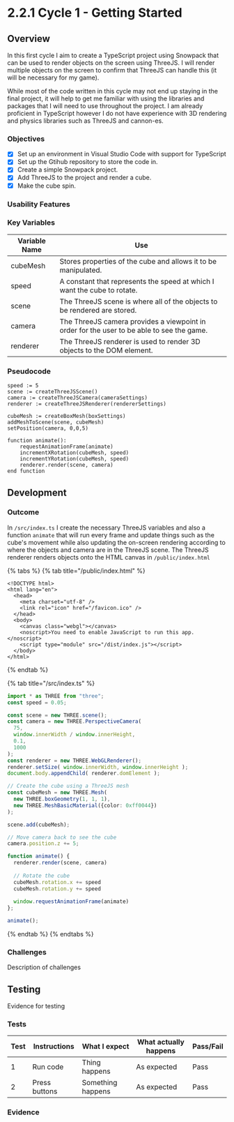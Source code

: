 # 2.2.1 Cycle 1 - Getting Started

## Overview

In this first cycle I aim to create a TypeScript project using Snowpack that can be used to render objects on the screen using ThreeJS. I will render multiple objects on the screen to confirm that ThreeJS can handle this (it will be necessary for my game).

While most of the code written in this cycle may not end up staying in the final project, it will help to get me familiar with using the libraries and packages that I will need to use throughout the project. I am already proficient in TypeScript however I do not have experience with 3D rendering and physics libraries such as ThreeJS and cannon-es.&#x20;

### Objectives

* [x] Set up an environment in Visual Studio Code with support for TypeScript
* [x] Set up the Gtihub repository to store the code in.
* [x] Create a simple Snowpack project.
* [x] Add ThreeJS to the project and render a cube.
* [x] Make the cube spin.

### Usability Features

### Key Variables

| Variable Name | Use                                                                                       |
| ------------- | ----------------------------------------------------------------------------------------- |
| cubeMesh      | Stores properties of the cube and allows it to be manipulated.                            |
| speed         | A constant that represents the speed at which I want the cube to rotate.                  |
| scene         | The ThreeJS scene is where all of the objects to be rendered are stored.                  |
| camera        | The ThreeJS camera provides a viewpoint in order for the user to be able to see the game. |
| renderer      | The ThreeJS renderer is used to render 3D objects to the DOM element.                     |

### Pseudocode

```
speed := 5
scene := createThreeJSScene()
camera := createThreeJSCamera(cameraSettings)
renderer := createThreeJSRenderer(rendererSettings)

cubeMesh := createBoxMesh(boxSettings)
addMeshToScene(scene, cubeMesh)
setPosition(camera, 0,0,5)

function animate():
    requestAnimationFrame(animate)
    incrementXRotation(cubeMesh, speed)
    incrementYRotation(cubeMesh, speed)
    renderer.render(scene, camera)
end function

```

## Development

### Outcome

In `/src/index.ts` I create the necessary ThreeJS variables and also a function `animate` that will run every frame and update things such as the cube's movement while also updating the on-screen rendering according to where the objects and camera are in the ThreeJS scene. The ThreeJS renderer renders objects onto the HTML canvas in `/public/index.html`

{% tabs %}
{% tab title="/public/index.html" %}
```markup
<!DOCTYPE html>
<html lang="en">
  <head>
    <meta charset="utf-8" />
    <link rel="icon" href="/favicon.ico" />
  </head>
  <body>
    <canvas class="webgl"></canvas>
    <noscript>You need to enable JavaScript to run this app.</noscript>
    <script type="module" src="/dist/index.js"></script>
  </body>
</html>
```
{% endtab %}

{% tab title="/src/index.ts" %}
```typescript
import * as THREE from "three";
const speed = 0.05;

const scene = new THREE.scene();
const camera = new THREE.PerspectiveCamera(
  75,
  window.innerWidth / window.innerHeight,
  0.1,
  1000
);
const renderer = new THREE.WebGLRenderer();
renderer.setSize( window.innerWidth, window.innerHeight ); 
document.body.appendChild( renderer.domElement );

// Create the cube using a ThreeJS mesh
const cubeMesh = new THREE.Mesh(
  new THREE.boxGeometry(1, 1, 1),
  new THREE.MeshBasicMaterial({color: 0xff0044})
);

scene.add(cubeMesh);

// Move camera back to see the cube
camera.position.z += 5;

function animate() {
  renderer.render(scene, camera)
  
  // Rotate the cube
  cubeMesh.rotation.x += speed
  cubeMesh.rotation.y += speed
  
  window.requestAnimationFrame(animate)
};

animate();
```
{% endtab %}
{% endtabs %}

### Challenges

Description of challenges

## Testing

Evidence for testing

### Tests

| Test | Instructions  | What I expect     | What actually happens | Pass/Fail |
| ---- | ------------- | ----------------- | --------------------- | --------- |
| 1    | Run code      | Thing happens     | As expected           | Pass      |
| 2    | Press buttons | Something happens | As expected           | Pass      |

### Evidence
